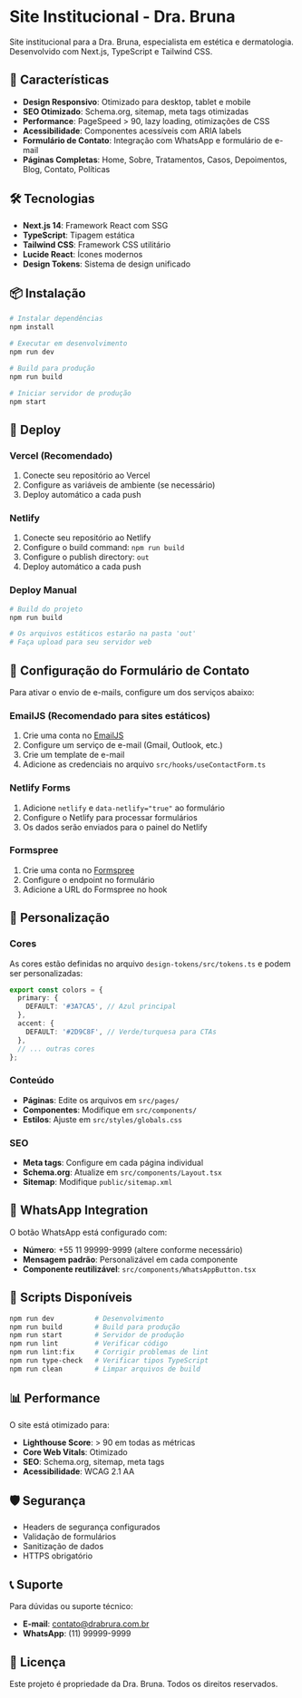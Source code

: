 # Site Institucional - Dra. Bruna

Site institucional para a Dra. Bruna, especialista em estética e dermatologia. Desenvolvido com Next.js, TypeScript e Tailwind CSS.

## 🚀 Características

- **Design Responsivo**: Otimizado para desktop, tablet e mobile
- **SEO Otimizado**: Schema.org, sitemap, meta tags otimizadas
- **Performance**: PageSpeed > 90, lazy loading, otimizações de CSS
- **Acessibilidade**: Componentes acessíveis com ARIA labels
- **Formulário de Contato**: Integração com WhatsApp e formulário de e-mail
- **Páginas Completas**: Home, Sobre, Tratamentos, Casos, Depoimentos, Blog, Contato, Políticas

## 🛠️ Tecnologias

- **Next.js 14**: Framework React com SSG
- **TypeScript**: Tipagem estática
- **Tailwind CSS**: Framework CSS utilitário
- **Lucide React**: Ícones modernos
- **Design Tokens**: Sistema de design unificado

## 📦 Instalação

```bash
# Instalar dependências
npm install

# Executar em desenvolvimento
npm run dev

# Build para produção
npm run build

# Iniciar servidor de produção
npm start
```

## 🚀 Deploy

### Vercel (Recomendado)

1. Conecte seu repositório ao Vercel
2. Configure as variáveis de ambiente (se necessário)
3. Deploy automático a cada push

### Netlify

1. Conecte seu repositório ao Netlify
2. Configure o build command: `npm run build`
3. Configure o publish directory: `out`
4. Deploy automático a cada push

### Deploy Manual

```bash
# Build do projeto
npm run build

# Os arquivos estáticos estarão na pasta 'out'
# Faça upload para seu servidor web
```

## 📧 Configuração do Formulário de Contato

Para ativar o envio de e-mails, configure um dos serviços abaixo:

### EmailJS (Recomendado para sites estáticos)

1. Crie uma conta no [EmailJS](https://www.emailjs.com/)
2. Configure um serviço de e-mail (Gmail, Outlook, etc.)
3. Crie um template de e-mail
4. Adicione as credenciais no arquivo `src/hooks/useContactForm.ts`

### Netlify Forms

1. Adicione `netlify` e `data-netlify="true"` ao formulário
2. Configure o Netlify para processar formulários
3. Os dados serão enviados para o painel do Netlify

### Formspree

1. Crie uma conta no [Formspree](https://formspree.io/)
2. Configure o endpoint no formulário
3. Adicione a URL do Formspree no hook

## 🎨 Personalização

### Cores

As cores estão definidas no arquivo `design-tokens/src/tokens.ts` e podem ser personalizadas:

```typescript
export const colors = {
  primary: {
    DEFAULT: '#3A7CA5', // Azul principal
  },
  accent: {
    DEFAULT: '#2D9C8F', // Verde/turquesa para CTAs
  },
  // ... outras cores
};
```

### Conteúdo

- **Páginas**: Edite os arquivos em `src/pages/`
- **Componentes**: Modifique em `src/components/`
- **Estilos**: Ajuste em `src/styles/globals.css`

### SEO

- **Meta tags**: Configure em cada página individual
- **Schema.org**: Atualize em `src/components/Layout.tsx`
- **Sitemap**: Modifique `public/sitemap.xml`

## 📱 WhatsApp Integration

O botão WhatsApp está configurado com:
- **Número**: +55 11 99999-9999 (altere conforme necessário)
- **Mensagem padrão**: Personalizável em cada componente
- **Componente reutilizável**: `src/components/WhatsAppButton.tsx`

## 🔧 Scripts Disponíveis

```bash
npm run dev          # Desenvolvimento
npm run build        # Build para produção
npm run start        # Servidor de produção
npm run lint         # Verificar código
npm run lint:fix     # Corrigir problemas de lint
npm run type-check   # Verificar tipos TypeScript
npm run clean        # Limpar arquivos de build
```

## 📊 Performance

O site está otimizado para:
- **Lighthouse Score**: > 90 em todas as métricas
- **Core Web Vitals**: Otimizado
- **SEO**: Schema.org, sitemap, meta tags
- **Acessibilidade**: WCAG 2.1 AA

## 🛡️ Segurança

- Headers de segurança configurados
- Validação de formulários
- Sanitização de dados
- HTTPS obrigatório

## 📞 Suporte

Para dúvidas ou suporte técnico:
- **E-mail**: contato@drabrura.com.br
- **WhatsApp**: (11) 99999-9999

## 📄 Licença

Este projeto é propriedade da Dra. Bruna. Todos os direitos reservados.

